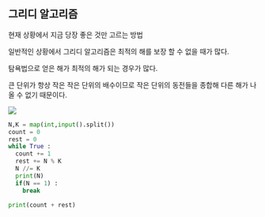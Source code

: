 ## 그리디 알고리즘

현재 상황에서 지금 당장 좋은 것만 고르는 방법

일반적인 상황에서 그리디 알고리즘은 최적의 해를 보장 할 수 없을 때가 많다.

탐욕법으로 얻은 해가 최적의 해가 되는 경우가 많다.

큰 단위가 항상 작은 작은 단위의 배수이므로 작은 단위의 동전들을 종합해 다른 해가 나올 수 없기 때문이다.

<image src="./images/greedy1.PNG"/>

```python
N,K = map(int,input().split())
count = 0
rest = 0
while True :
  count += 1
  rest += N % K
  N //= K
  print(N)
  if(N == 1) :
    break

print(count + rest)
```